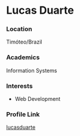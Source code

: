 # Lucas Duarte

### Location

Timóteo/Brazil

### Academics

Information Systems

### Interests

- Web Development

### Profile Link

[lucasduarte](https://github.com/lucasduarte)
